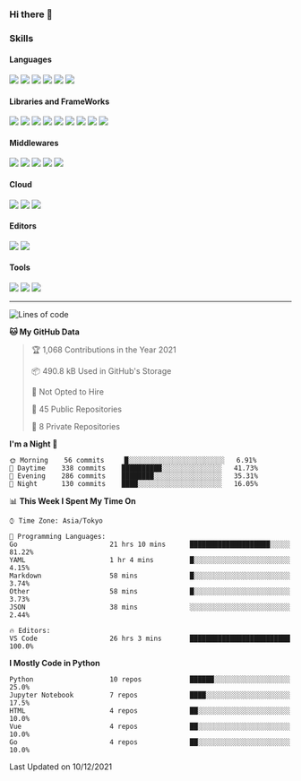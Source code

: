 ### Hi there 👋
### Skills
<!-- Badge Template: <img src="https://img.shields.io/badge/-<LabeltoShow>-<IconsColorCode>?style=flat&logo=<IconsName>&logoColor=white"/>  -->
#### Languages
<p>
<img src="https://img.shields.io/badge/-Python-3776AB?style=flat&logo=Python&logoColor=white"/>
<img src="https://img.shields.io/badge/-Go-00ADD8?style=flat&logo=Go&logoColor=white">
<img src="https://img.shields.io/badge/-JavaScript-F7DF1E?style=flat&logo=JavaScript&logoColor=black"/>
<img src="https://img.shields.io/badge/-TypeScript-007ACC?style=flat&logo=TypeScript&logoColor=white"/>
<img src="https://img.shields.io/badge/-HTML5-E34F26?style=flat&logo=HTML5&logoColor=white"/>
<img src="https://img.shields.io/badge/-CSS3-1572B6?style=flat&logo=CSS3&logoColor=white"/>
</p>

#### Libraries and FrameWorks
<p>
<img src="https://img.shields.io/badge/-PyTorch-EE4C2C?style=flat&logo=PyTorch&logoColor=white"/>
<img src="https://img.shields.io/badge/-pandas-150458?style=flat&logo=pandas&logoColor=white"/>
<img src="https://img.shields.io/badge/-Flask-000000?style=flat&logo=Flask&logoColor=white"/>
<img src="https://img.shields.io/badge/-FastAPI-009688?style=flat&logo=FastAPI&logoColor=white"/>
<img src="https://img.shields.io/badge/-Django-092E20?style=flat&logo=Django&logoColor=white"/>
<img src="https://img.shields.io/badge/-Vue.js-42B883?style=flat&logo=Vue.js&logoColor=white"/>
<img src="https://img.shields.io/badge/-Nuxt.js-00C58E?style=flat&logo=Vue.js&logoColor=white"/>
<img src="https://img.shields.io/badge/-React.js-61DAFB?style=flat&logo=React&logoColor=white"/>
<img src="https://img.shields.io/badge/-Next.js-000000?style=flat&logo=Next.js&logoColor=white"/>
</p>

#### Middlewares
<p>
<img src="https://img.shields.io/badge/-Nginx-269539?style=flat&logo=Nginx&logoColor=white"/>
<img src="https://img.shields.io/badge/-Docker-2496ED?style=flat&logo=Docker&logoColor=white"/>
<img src="https://img.shields.io/badge/-Kubernetes-326CE5?style=flat&logo=Kubernetes&logoColor=white"/>
<img src="https://img.shields.io/badge/-MySQL-4479A1?style=flat&logo=MySQL&logoColor=white"/>
<img src="https://img.shields.io/badge/-PostgreSQL-336791?style=flat&logo=PostgreSQL&logoColor=white"/>
</p>

#### Cloud
<p>
<img src="https://img.shields.io/badge/-Google%20Cloud-4285F4?style=flat&logo=Google%20Cloud&logoColor=white"/>
<img src="https://img.shields.io/badge/-Amazon%20AWS-232F3E?style=flat&logo=Amazon%20AWS&logoColor=white"/>
<img src="https://img.shields.io/badge/-Azure-0089D6?style=flat&logo=Microsoft%20Azure&logoColor=white"/>
</p>

#### Editors
<p>
<img src="https://img.shields.io/badge/-Visual%20Studio%20Code-007ACC?style=flat&logo=Visual%20Studio%20Code&logoColor=white"/>
<img src="https://img.shields.io/badge/-Vim-019733?style=flat&logo=Vim&logoColor=white"/>
</p>

#### Tools
<p>
<img src="https://img.shields.io/badge/-Git-F44D27?style=flat&logo=Git&logoColor=white"/>
<img src="https://img.shields.io/badge/-Github-181717?style=flat&logo=GitHub&logoColor=white"/>
<img src="https://img.shields.io/badge/-GitHub%20Actions-2088FF?style=flat&logo=GitHub%20Actions&logoColor=white"/>
</p>

<!--
**dychi/dychi** is a ✨ _special_ ✨ repository because its `README.md` (this file) appears on your GitHub profile.

Here are some ideas to get you started:

- 🔭 I’m currently working on ...
- 🌱 I’m currently learning ...
- 👯 I’m looking to collaborate on ...
- 🤔 I’m looking for help with ...
- 💬 Ask me about ...
- 📫 How to reach me: ...
- 😄 Pronouns: ...
- ⚡ Fun fact: ...
-->
---
<!--START_SECTION:waka-->
![Lines of code](https://img.shields.io/badge/From%20Hello%20World%20I%27ve%20Written-4%20Million%20lines%20of%20code-blue)

**🐱 My GitHub Data** 

> 🏆 1,068 Contributions in the Year 2021
 > 
> 📦 490.8 kB Used in GitHub's Storage 
 > 
> 🚫 Not Opted to Hire
 > 
> 📜 45 Public Repositories 
 > 
> 🔑 8 Private Repositories  
 > 
**I'm a Night 🦉** 

```text
🌞 Morning    56 commits     █░░░░░░░░░░░░░░░░░░░░░░░░   6.91% 
🌆 Daytime    338 commits    ██████████░░░░░░░░░░░░░░░   41.73% 
🌃 Evening    286 commits    ████████░░░░░░░░░░░░░░░░░   35.31% 
🌙 Night      130 commits    ████░░░░░░░░░░░░░░░░░░░░░   16.05%

```


📊 **This Week I Spent My Time On** 

```text
⌚︎ Time Zone: Asia/Tokyo

💬 Programming Languages: 
Go                       21 hrs 10 mins      ████████████████████░░░░░   81.22% 
YAML                     1 hr 4 mins         █░░░░░░░░░░░░░░░░░░░░░░░░   4.15% 
Markdown                 58 mins             █░░░░░░░░░░░░░░░░░░░░░░░░   3.74% 
Other                    58 mins             █░░░░░░░░░░░░░░░░░░░░░░░░   3.73% 
JSON                     38 mins             ░░░░░░░░░░░░░░░░░░░░░░░░░   2.44%

🔥 Editors: 
VS Code                  26 hrs 3 mins       █████████████████████████   100.0%

```

**I Mostly Code in Python** 

```text
Python                   10 repos            ██████░░░░░░░░░░░░░░░░░░░   25.0% 
Jupyter Notebook         7 repos             ████░░░░░░░░░░░░░░░░░░░░░   17.5% 
HTML                     4 repos             ██░░░░░░░░░░░░░░░░░░░░░░░   10.0% 
Vue                      4 repos             ██░░░░░░░░░░░░░░░░░░░░░░░   10.0% 
Go                       4 repos             ██░░░░░░░░░░░░░░░░░░░░░░░   10.0%

```



 Last Updated on 10/12/2021
<!--END_SECTION:waka-->

